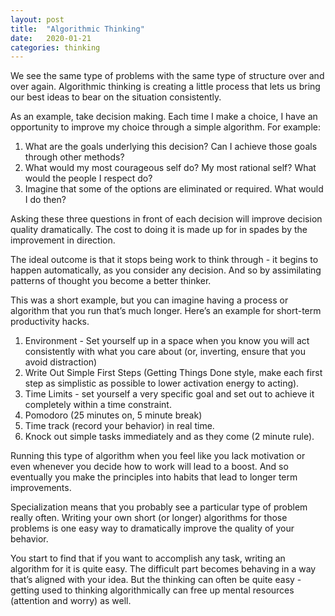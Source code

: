 ```yaml
---
layout: post
title:  "Algorithmic Thinking"
date:   2020-01-21
categories: thinking
---
```



<div class="alg">
<p>
We see the same type of problems with the same type of structure over and over again. Algorithmic thinking is creating a little process that lets us bring our best ideas to bear on the situation consistently. 
</p><p>
As an example, take decision making. Each time I make a choice, I have an opportunity to improve my choice through a simple algorithm. For example:
</p>
<ol><li>
	What are the goals underlying this decision? Can I achieve those goals through other methods?
	</li><li>
	What would my most courageous self do? My most rational self? What would the people I respect do?
	</li><li>
	Imagine that some of the options are eliminated or required. What would I do then?
	</li>
</ol>

<p>
Asking these three questions in front of each decision will improve decision quality dramatically. The cost to doing it is made up for in spades by the improvement in direction.
</p><p>
The ideal outcome is that it stops being work to think through - it begins to happen automatically, as you consider any decision. And so by assimilating patterns of thought you become a better thinker.
</p><p>
This was a short example, but you can imagine having a process or algorithm that you run that’s much longer. Here’s an example for short-term productivity hacks.
</p>

<ol>
<li>
Environment - Set yourself up in a space when you know you will act consistently with what you care about (or, inverting, ensure that you avoid distraction) 
</li><li>
Write Out Simple First Steps (Getting Things Done style, make each first step as simplistic as possible to lower activation energy to acting).
</li><li>
Time Limits - set yourself a very specific goal and set out to achieve it completely within a time constraint.
</li><li>
Pomodoro (25 minutes on, 5 minute break)
</li><li>
Time track (record your behavior) in real time.
</li><li>
Knock out simple tasks immediately and as they come (2 minute rule).
</li>
</ol>

<p>
Running this type of algorithm when you feel like you lack motivation or even whenever you decide how to work will lead to a boost. And so eventually you make the principles into habits that lead to longer term improvements.
</p><p>
Specialization means that you probably see a particular type of problem really often. Writing your own short (or longer) algorithms for those problems is one easy way to dramatically improve the quality of your behavior. 
</p><p>
You start to find that if you want to accomplish any task, writing an algorithm for it is quite easy. The difficult part becomes behaving in a way that’s aligned with your idea. But the thinking can often be quite easy - getting used to thinking algorithmically can free up mental resources (attention and worry) as well. 
</p>
</div>

